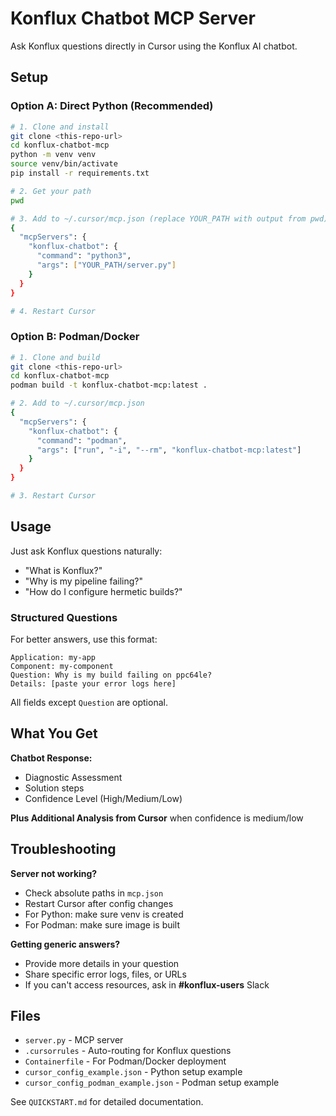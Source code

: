# Konflux Chatbot MCP Server

Ask Konflux questions directly in Cursor using the Konflux AI chatbot.

## Setup

### Option A: Direct Python (Recommended)

```bash
# 1. Clone and install
git clone <this-repo-url>
cd konflux-chatbot-mcp
python -m venv venv
source venv/bin/activate
pip install -r requirements.txt

# 2. Get your path
pwd

# 3. Add to ~/.cursor/mcp.json (replace YOUR_PATH with output from pwd)
{
  "mcpServers": {
    "konflux-chatbot": {
      "command": "python3",
      "args": ["YOUR_PATH/server.py"]
    }
  }
}

# 4. Restart Cursor
```

### Option B: Podman/Docker

```bash
# 1. Clone and build
git clone <this-repo-url>
cd konflux-chatbot-mcp
podman build -t konflux-chatbot-mcp:latest .

# 2. Add to ~/.cursor/mcp.json
{
  "mcpServers": {
    "konflux-chatbot": {
      "command": "podman",
      "args": ["run", "-i", "--rm", "konflux-chatbot-mcp:latest"]
    }
  }
}

# 3. Restart Cursor
```

## Usage

Just ask Konflux questions naturally:

- "What is Konflux?"
- "Why is my pipeline failing?"
- "How do I configure hermetic builds?"

### Structured Questions

For better answers, use this format:

```
Application: my-app
Component: my-component
Question: Why is my build failing on ppc64le?
Details: [paste your error logs here]
```

All fields except `Question` are optional.

## What You Get

**Chatbot Response:**
- Diagnostic Assessment
- Solution steps
- Confidence Level (High/Medium/Low)

**Plus Additional Analysis from Cursor** when confidence is medium/low

## Troubleshooting

**Server not working?**
- Check absolute paths in `mcp.json`
- Restart Cursor after config changes
- For Python: make sure venv is created
- For Podman: make sure image is built

**Getting generic answers?**
- Provide more details in your question
- Share specific error logs, files, or URLs
- If you can't access resources, ask in **#konflux-users** Slack

## Files

- `server.py` - MCP server
- `.cursorrules` - Auto-routing for Konflux questions
- `Containerfile` - For Podman/Docker deployment
- `cursor_config_example.json` - Python setup example
- `cursor_config_podman_example.json` - Podman setup example

See `QUICKSTART.md` for detailed documentation.
